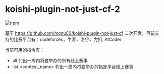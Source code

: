 # koishi-plugin-not-just-cf-2

[![npm](https://img.shields.io/npm/v/koishi-plugin-not-just-cf-2?style=flat-square)](https://www.npmjs.com/package/koishi-plugin-not-just-cf-2)

基于 https://github.com/mqnu00/koishi-plugin-not-just-cf 二次开发，目前支持的比赛平台有：codeforces，牛客，洛谷，力扣, AtCoder

当前可用的指令有：

- all  列出一周内将要举办的所有线上赛事
- list <contest_name> 列出一周内将要举办的指定平台线上赛事
